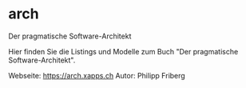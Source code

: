 # arch
Der pragmatische Software-Architekt

Hier finden Sie die Listings und Modelle zum Buch "Der pragmatische Software-Architekt".

Webseite: https://arch.xapps.ch
Autor: Philipp Friberg
